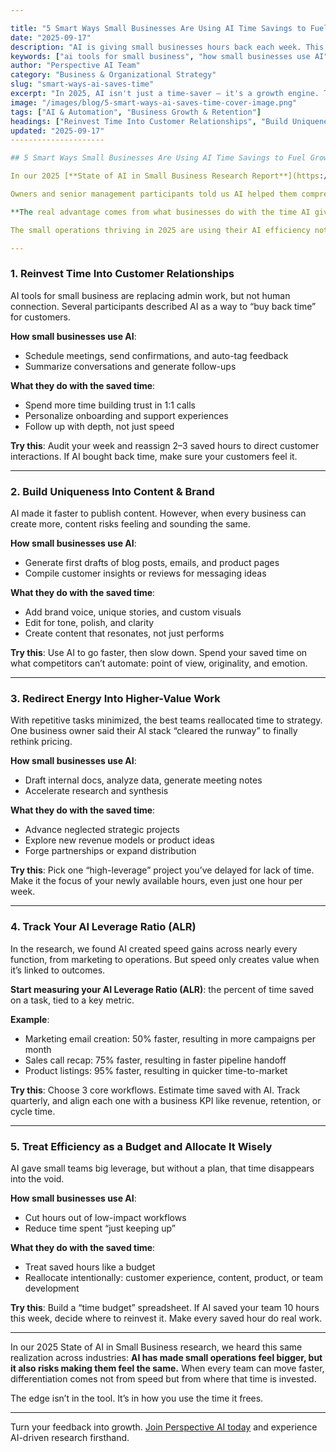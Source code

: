```yaml
---

title: "5 Smart Ways Small Businesses Are Using AI Time Savings to Fuel Growth"
date: "2025-09-17"
description: "AI is giving small businesses hours back each week. This post explores how top teams are using that time to drive growth, deepen customer relationships, and differentiate their brand."
keywords: ["ai tools for small business", "how small businesses use AI", "AI efficiency tools for SMBs", "market research for small businesses", "customer feedback analysis ai", "ai user research", "best ai tools for small businesses 2025"]
author: "Perspective AI Team"
category: "Business & Organizational Strategy"
slug: "smart-ways-ai-saves-time"
excerpt: "In 2025, AI isn't just a time-saver — it's a growth engine. This guide shows how small businesses are turning efficiency into strategy using real-world insights from recent research."
image: "/images/blog/5-smart-ways-ai-saves-time-cover-image.png"
tags: ["AI & Automation", "Business Growth & Retention"]
headings: ["Reinvest Time Into Customer Relationships", "Build Uniqueness Into Content & Brand", "Redirect Energy Into Higher-Value Work", "Track Your AI Leverage Ratio (ALR)", "Treat Efficiency as a Budget — and Allocate It Wisely"]
updated: "2025-09-17"
---------------------

## 5 Smart Ways Small Businesses Are Using AI Time Savings to Fuel Growth

In our 2025 [**State of AI in Small Business Research Report**](https://getperspective.ai/state-of-ai-small-business-2025), we interviewed 88 small business leaders. One theme echoed across industries: speed is no longer the barrier, it’s the baseline.

Owners and senior management participants told us AI helped them compress content cycles by half, eliminate 75% of post-call busywork, and reduce product page publishing time by over 90%. But speed alone isn’t enough.

**The real advantage comes from what businesses do with the time AI gives back.**

The small operations thriving in 2025 are using their AI efficiency not just to go faster, but to grow smarter. Here are five strategic moves to turn saved hours into real business leverage.

---
```


### 1. Reinvest Time Into Customer Relationships

AI tools for small business are replacing admin work, but not human connection. Several participants described AI as a way to “buy back time” for customers.

**How small businesses use AI**:

- Schedule meetings, send confirmations, and auto-tag feedback
- Summarize conversations and generate follow-ups

**What they do with the saved time**:

- Spend more time building trust in 1:1 calls
- Personalize onboarding and support experiences
- Follow up with depth, not just speed

**Try this**: Audit your week and reassign 2–3 saved hours to direct customer interactions. If AI bought back time, make sure your customers feel it.

---

### 2. Build Uniqueness Into Content & Brand

AI made it faster to publish content. However, when every business can create more, content risks feeling and sounding the same.

**How small businesses use AI**:

- Generate first drafts of blog posts, emails, and product pages
- Compile customer insights or reviews for messaging ideas

**What they do with the saved time**:

- Add brand voice, unique stories, and custom visuals
- Edit for tone, polish, and clarity
- Create content that resonates, not just performs

**Try this**: Use AI to go faster, then slow down. Spend your saved time on what competitors can’t automate: point of view, originality, and emotion.

---

### 3. Redirect Energy Into Higher-Value Work

With repetitive tasks minimized, the best teams reallocated time to strategy. One business owner said their AI stack “cleared the runway” to finally rethink pricing.

**How small businesses use AI**:

- Draft internal docs, analyze  data, generate meeting notes
- Accelerate research and synthesis

**What they do with the saved time**:

- Advance neglected strategic projects
- Explore new revenue models or product ideas
- Forge partnerships or expand distribution

**Try this**: Pick one “high-leverage” project you’ve delayed for lack of time. Make it the focus of your newly available hours, even just one hour per week.

---

### 4. Track Your AI Leverage Ratio (ALR)

In the research, we found AI created speed gains across nearly every function, from marketing to operations. But speed only creates value when it’s linked to outcomes.

**Start measuring your AI Leverage Ratio (ALR)**: the percent of time saved on a task, tied to a key metric.

**Example**:

- Marketing email creation: 50% faster, resulting in more campaigns per month
- Sales call recap: 75% faster, resulting in faster pipeline handoff
- Product listings: 95% faster, resulting in quicker time-to-market

**Try this**: Choose 3 core workflows. Estimate time saved with AI. Track quarterly, and align each one with a business KPI like revenue, retention, or cycle time.

---

### 5. Treat Efficiency as a Budget and Allocate It Wisely

AI gave small teams big leverage, but without a plan, that time disappears into the void.

**How small businesses use AI**:

- Cut hours out of low-impact workflows
- Reduce time spent “just keeping up”

**What they do with the saved time**:

- Treat saved hours like a budget
- Reallocate intentionally: customer experience, content, product, or team development

**Try this**: Build a “time budget” spreadsheet. If AI saved your team 10 hours this week, decide where to reinvest it. Make every saved hour do real work.

---

In our 2025 State of AI in Small Business research, we heard this same realization across industries: **AI has made small operations feel bigger, but it also risks making them feel the same.** When every team can move faster, differentiation comes not from speed but from where that time is invested.

The edge isn’t in the tool. It’s in how you use the time it frees.

---

Turn your feedback into growth. [Join Perspective AI today](https://getperspective.ai/signup?utm_source=blog\&utm_content=smart-ways-ai-saves-time) and experience AI-driven research firsthand.

